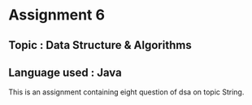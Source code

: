 <h1>Assignment 6</h1>
<h2>Topic : Data Structure & Algorithms</h2>
<h2>Language used : Java </h2>

<p>This is an assignment containing eight question of dsa on topic String.</p>

